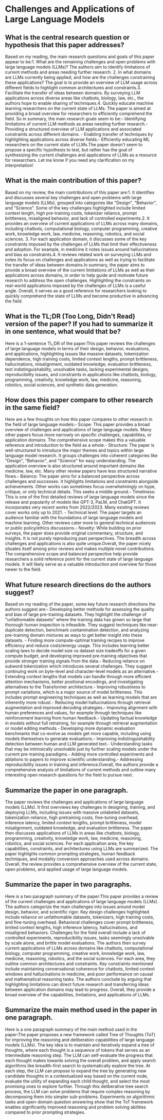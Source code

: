 # Challenges and Applications of Large Language Models

## What is the central research question or hypothesis that this paper addresses?

Based on my reading, the main research questions and goals of this paper appear to be:1. What are the remaining challenges and open problems with large language models (LLMs)? The authors aim to identify limitations of current methods and areas needing further research. 2. In what domains are LLMs currently being applied, and how are the challenges constraining these applications? The goal is to provide an overview of LLM usage across different fields to highlight common architectures and constraints.3. Facilitate the transfer of ideas between domains. By surveying LLM applications across diverse areas like chatbots, biology, law, etc., the authors hope to enable sharing of techniques.4. Quickly educate machine learning researchers on the current state of LLMs. The paper is aimed at providing a broad overview for researchers to efficiently comprehend the field. So in summary, the main research goals seem to be:- Identifying limitations of current LLM methods as areas needing further research.- Providing a structured overview of LLM applications and associated constraints across different domains. - Enabling transfer of techniques by highlighting applications across diverse fields.- Efficiently educating ML researchers on the current state of LLMs.The paper doesn't seem to propose a specific hypothesis to test, but rather has the goal of synthesizing the current challenges and applications of LLMs as a resource for researchers. Let me know if you need any clarification on my interpretation!


## What is the main contribution of this paper?

Based on my review, the main contributions of this paper are:1. It identifies and discusses several key challenges and open problems with large language models (LLMs), grouped into categories like "Design", "Behavior", and "Science". Some of the key challenges highlighted include limited context length, high pre-training costs, tokenizer reliance, prompt brittleness, misaligned behavior, and lack of controlled experiments.2. It provides an overview of current applications of LLMs across many domains, including chatbots, computational biology, computer programming, creative work, knowledge work, law, medicine, reasoning, robotics, and social sciences. 3. For each application domain, it discusses some of the key constraints imposed by the challenges of LLMs that limit their effectiveness and adoption. For example, in medicine it notes issues around hallucinations and bias as constraints.4. It reviews related work on surveying LLMs and notes its focus on challenges and applications as well as trying to facilitate the transfer of ideas between domains.In summary, the paper aims to provide a broad overview of the current limitations of LLMs as well as their applications across domains, in order to help guide and motivate future research to address the open challenges. Highlighting the constraints on real-world applications imposed by the challenges of LLMs is a useful angle. Overall, it serves as a good reference for researchers looking to quickly comprehend the state of LLMs and become productive in advancing the field.


## What is the TL;DR (Too Long, Didn't Read) version of the paper? If you had to summarize it in one sentence, what would that be?

Here is a 1-sentence TL;DR of the paper:This paper reviews the challenges of large language models in terms of their design, behavior, evaluations, and applications, highlighting issues like massive datasets, tokenization dependence, high training costs, limited context lengths, prompt brittleness, hallucinations, misalignment, outdated knowledge, evaluation brittleness, text indistinguishability, unsolvable tasks, lacking experimental designs, reproducibility issues, and constraints in applications like chatbots, biology, programming, creativity, knowledge work, law, medicine, reasoning, robotics, social sciences, and synthetic data generation.


## How does this paper compare to other research in the same field?

Here are a few thoughts on how this paper compares to other research in the field of large language models:- Scope: This paper provides a broad overview of challenges and applications of large language models. Many other papers focus more narrowly on specific challenges, capabilities, or application domains. The comprehensive scope makes this a valuable reference and introduction to the field as a whole.- Structure: The paper is well-structured to introduce the major themes and topics within large language model research. It groups challenges into coherent categories like "Design", "Behavior", and "Science" for easy understanding. The application overview is also structured around important domains like medicine, law, etc. Many other review papers have less structured narrative flows.- Balance: The paper aims for a balanced perspective across challenges and successes. It highlights limitations and constraints alongside achievements. Other works can sometimes focus overwhelmingly on hype, critique, or only technical details. This seeks a middle ground.- Timeliness: This is one of the first detailed reviews of large language models since the release and popularity of models like GPT-3, PaLM, and ChatGPT. It incorporates very recent works from 2022/2023. Many existing reviews cover works only up to 2021. - Technical level: The paper targets an audience familiar with the foundations of large language models and machine learning. Other reviews cater more to general technical audiences or public policy/ethics discussions.- Novelty: While building on prior surveys, the paper does provide original commentary, structure, and insights. It is not purely reproducing past perspectives. The breadth across challenges and applications is also quite unique.Overall, the paper nicely situates itself among prior reviews and makes multiple novel contributions. The comprehensive scope and balanced perspective help provide researchers a solid reference point for the current state of large language models. It will likely serve as a valuable introduction and overview for those newer to the field.


## What future research directions do the authors suggest?

Based on my reading of the paper, some key future research directions the authors suggest are:- Developing better methods for assessing the quality and bias of large pre-training datasets. They highlight the challenge of "unfathomable datasets" where the training data has grown so large that thorough human inspection is infeasible. They suggest techniques like near-duplicate detection, benchmark contamination detection, and analyzing pre-training domain mixtures as ways to get better insight into these datasets. - Finding more compute-optimal training recipes to improve efficiency and reduce costs/energy usage. This includes learning better scaling laws to decide model size vs dataset size tradeoffs for a given compute budget, and developing improved pre-training objectives that provide stronger training signals from the data.- Reducing reliance on subword tokenization which introduces several challenges. They suggest continuing work on byte-level and character-level models as an alternative.- Extending context lengths that models can handle through more efficient attention mechanisms, better positional encodings, and investigating alternatives to the Transformer architecture.- Improving robustness to prompt variations, which is a major source of model brittleness. This includes prompt engineering techniques as well as learning models that are inherently more robust.- Reducing model hallucinations through retrieval augmentation and improved decoding strategies.- Improving alignment with human preferences and values, for example through techniques like reinforcement learning from human feedback.- Updating factual knowledge in models without full retraining, for example through retrieval augmentation or model editing methods.- Developing more dynamic evaluation benchmarks that co-evolve as models get more capable, including using models themselves to generate evaluations.- Improving indistinguishability detection between human and LLM generated text.- Understanding tasks that may be intrinsically unsolvable just by further scaling models under the current pre-training paradigms.- Adding more controlled experiments and ablations to papers to improve scientific understanding.- Addressing reproducibility issues in training and inference.Overall, the authors provide a comprehensive analysis of limitations of current methods and outline many interesting open research questions for the field to pursue next.


## Summarize the paper in one paragraph.

The paper reviews the challenges and applications of large language models (LLMs). It first overviews key challenges in designing, training, and deploying LLMs, including issues with massive unlabeled datasets, tokenization reliance, high pretraining costs, fine-tuning overhead, inference latency, limited context lengths, prompt brittleness, model misalignment, outdated knowledge, and evaluation brittleness. The paper then discusses applications of LLMs in areas like chatbots, biology, programming, creativity, knowledge work, law, medicine, reasoning, robotics, and social sciences. For each application area, the key capabilities, constraints, and architectures using LLMs are summarized. The paper highlights common prompting strategies, human feedback techniques, and modality conversion approaches used across domains. Overall, the review provides a comprehensive overview of the current state, open problems, and applied usage of large language models.


## Summarize the paper in two paragraphs.

Here is a two paragraph summary of the paper:This paper provides a review of the current challenges and applications of large language models (LLMs). The authors categorize the main challenges into issues around model design, behavior, and scientific rigor. Key design challenges highlighted include reliance on unfathomable datasets, tokenizers, high training costs, and fine-tuning overhead. Behavioral challenges cover prompt brittleness, limited context lengths, high inference latency, hallucinations, and misaligned behaviors. Challenges for the field overall include a lack of controlled experiments, reproducibility issues, tasks seemingly unsolvable by scale alone, and brittle model evaluations. The authors then survey current applications of LLMs across domains like chatbots, computational biology, computer programming, creative work, knowledge work, law, medicine, reasoning, robotics, and the social sciences. For each area, they outline common architectures and constraints. Key constraints mentioned include maintaining conversational coherence for chatbots, limited context windows and hallucinations in medicine, and poor performance on causal and mathematical reasoning tasks. The authors conclude by arguing that highlighting limitations can direct future research and transferring ideas between application domains may lead to progress. Overall, they provide a broad overview of the capabilities, limitations, and applications of LLMs.


## Summarize the main method used in the paper in one paragraph.

Here is a one paragraph summary of the main method used in the paper:The paper proposes a new framework called Tree of Thoughts (ToT) for improving the reasoning and deliberation capabilities of large language models (LLMs). The key idea is to maintain and iteratively expand a tree of thoughts, where each thought is a sequence of tokens that serves as an intermediate reasoning step. The LLM can self-evaluate the progress that each thought makes towards solving the overall problem, and apply search algorithms like breadth-first search to systematically explore the tree. At each step, the LLM can propose to expand the tree by generating new candidate thoughts in a contextualized way based on the current node, evaluate the utility of expanding each child thought, and select the most promising ones to explore further. Through this deliberative tree search process, the LLM can solve problems that require complex reasoning by decomposing them into simpler sub-problems. Experiments on algorithmic tasks and open-domain question answering show that the ToT framework enables significantly improved reasoning and problem solving abilities compared to prior prompting strategies.
